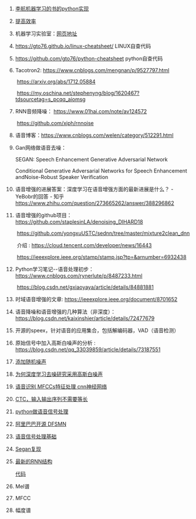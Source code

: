 1. [李航机器学习的书的python实现](https://github.com/fengdu78/lihang-code)

2. [提高效率](https://mp.weixin.qq.com/s/UqWFwS7DJI4DmitAz46j2A)

3. 机器学习实验室：[网页地址](https://mp.weixin.qq.com/s?__biz=MzI4ODY2NjYzMQ==&mid=2247484874&idx=1&sn=20fd9232ff38b75bd70983277aaf4392&chksm=ec3ba0a2db4c29b4774e421f514e34747615b0d1e7beca9e1db10a8539c64b119b70807aa1be&scene=21#wechat_redirect)

4. https://gto76.github.io/linux-cheatsheet/   LINUX自查代码

5. https://github.com/gto76/python-cheatsheet  python自查代码

6. Tacotron2:  <https://www.cnblogs.com/mengnan/p/9527797.html>  

   ​                    https://arxiv.org/abs/1712.05884

   ​                    <https://my.oschina.net/stephenyng/blog/1620467?tdsourcetag=s_pcqq_aiomsg>

7. RNN音频降噪： <https://www.01hai.com/note/av124572>

   ​                             <https://github.com/xiph/rnnoise>

8. 语音博客：<https://www.cnblogs.com/welen/category/512291.html>

9. Gan网络做语音去噪：

   SEGAN: Speech Enhancement Generative Adversarial Network

   Conditional Generative Adversarial Networks for Speech Enhancement andNoise-Robust Speaker Verification

10. 语音增强的进展答案：深度学习在语音增强方面的最新进展是什么？ - YeBobr的回答 - 知乎
       https://www.zhihu.com/question/273665262/answer/388296862

11. 语音增强的github项目：<https://github.com/staplesinLA/denoising_DIHARD18>

    ​                                          <https://github.com/yongxuUSTC/sednn/tree/master/mixture2clean_dnn>

    ​                               介绍 :  <https://cloud.tencent.com/developer/news/16443>

    ​                                          <https://ieeexplore.ieee.org/stamp/stamp.jsp?tp=&arnumber=6932438>

12. Python学习笔记--语音处理初步：<https://www.cnblogs.com/rynerlute/p/8487233.html>

    ​                                                          <https://blog.csdn.net/gxiaoyaya/article/details/84881881>

13. 时域语音增强的文章: <https://ieeexplore.ieee.org/document/8701652>

14. 语音降噪和语音增强的几种算法（非深度）：<https://blog.csdn.net/kaixinshier/article/details/72477679>

15. 开源的speex，针对语音的应用集合，包括解编码器，VAD（语音检测）

16. 原始信号中加入高斯白噪声的分析 : <https://blog.csdn.net/qq_33039859/article/details/73187551>

17. [添加随机噪声](<https://blog.csdn.net/u012366767/article/details/81530646>)

18. [为何深度学习去噪研究采用高斯白噪声](<https://blog.csdn.net/u012995500/article/details/87606346>)

19. [语音识别 MFCCs特征处理 cnn神经网络](<https://github.com/duhanmin/phonetic-recognition>)

20. [CTC，输入输出序列不需要等长](<https://zhuanlan.zhihu.com/p/21775142>)

21. [python做语音信号处理](<https://www.cnblogs.com/LXP-Never/p/10078200.html>)

22. [阿里巴巴开源 DFSMN](<https://github.com/alibaba/Alibaba-MIT-Speech>)

23. [语音信号处理基础](<https://blog.csdn.net/lykxhtp/article/category/8521318>)

24. [Segan复现](https://blog.csdn.net/fengqiyunfeiyangya/article/details/86545457)

25. [最新的RNN结构](https://arxiv.org/abs/1907.05572v1)

    [代码](https://github.com/DSE-MSU/R-transformer)

26. Mel谱

27. MFCC

28. 幅度谱

    ​                       